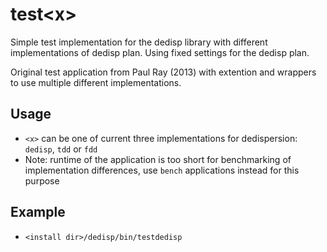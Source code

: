 # test\<x\>
Simple test implementation for the dedisp library with different implementations of dedisp plan.
Using fixed settings for the dedisp plan.

Original test application from Paul Ray (2013) with extention and wrappers to use multiple different implementations.

## Usage
- `<x>` can be one of current three implementations for dedispersion: `dedisp`, `tdd` or `fdd`
- Note: runtime of the application is too short for benchmarking of implementation differences, use `bench` applications instead for this purpose

## Example
- `<install dir>/dedisp/bin/testdedisp`